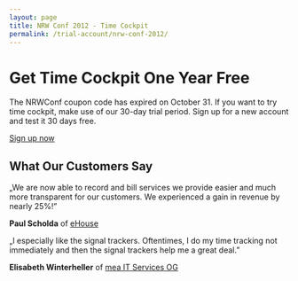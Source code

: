 ```yaml
---
layout: page
title: NRW Conf 2012 - Time Cockpit
permalink: /trial-account/nrw-conf-2012/
---
```


<h1 xmlns="http://www.w3.org/1999/xhtml">Get Time Cockpit One Year Free</h1><p xmlns="http://www.w3.org/1999/xhtml">The NRWConf coupon code has expired on October 31. If you want to try time cockpit, make use of our 30-day trial period. Sign up for a new account and test it 30 days free.</p><p class="textaligncenter" xmlns="http://www.w3.org/1999/xhtml">
  <a href="{{site.baseurl}}/create-trial-account/" class="linkButton">Sign up now</a>
</p><h2 xmlns="http://www.w3.org/1999/xhtml">What Our Customers Say</h2><p class="quote" xmlns="http://www.w3.org/1999/xhtml">
  <span class="quote">„</span>We are now able to record and bill services we provide easier and much more transparent for our customers. We experienced a gain in revenue by nearly 25%!<span class="quote">”</span></p><p class="customer" xmlns="http://www.w3.org/1999/xhtml">
  <strong>Paul Scholda</strong> of <a href="http://www.ehouse.at" target="_blank">eHouse</a></p><p class="quote" xmlns="http://www.w3.org/1999/xhtml">
  <span class="quote">„</span>I especially like the signal trackers. Oftentimes, I do my time tracking not immediately and then the signal trackers help me a great deal.<span class="quote">”</span></p><p class="customer" xmlns="http://www.w3.org/1999/xhtml">
  <strong>Elisabeth Winterheller</strong> of <a href="http://www.mea-it.com/" target="_blank">mea IT Services OG</a></p>